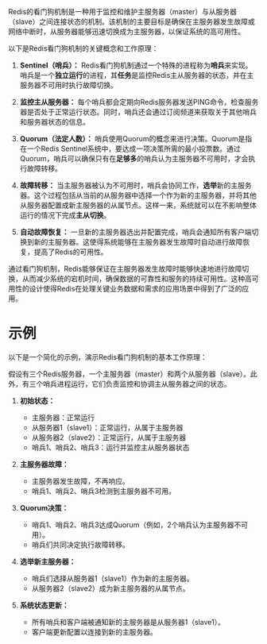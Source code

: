 Redis的看门狗机制是一种用于监控和维护主服务器（master）与从服务器（slave）之间连接状态的机制。该机制的主要目标是确保在主服务器发生故障或网络中断时，从服务器能够迅速切换成为主服务器，以保证系统的高可用性。

以下是Redis看门狗机制的关键概念和工作原理：

1. **Sentinel（哨兵）：** Redis看门狗机制通过一个特殊的进程称为**哨兵**来实现。哨兵是一个**独立运行**的进程，其**任务**是监控Redis主从服务器的状态，并在主服务器不可用时执行故障切换。

2. **监控主从服务器：** 每个哨兵都会定期向Redis服务器发送PING命令，检查服务器是否处于正常运行状态。同时，哨兵还会通过订阅频道来获取关于其他哨兵和服务器状态的信息。

3. **Quorum（法定人数）：** 哨兵使用Quorum的概念来进行决策。Quorum是指在一个Redis Sentinel系统中，要达成一项决策所需的最小投票数。通过Quorum，哨兵可以确保只有在**足够多**的哨兵认为主服务器不可用时，才会执行故障转移。

4. **故障转移：** 当主服务器被认为不可用时，哨兵会协同工作，**选举**新的主服务器。这个过程包括从当前的从服务器中选择一个作为新的主服务器，并将其他从服务器配置成新主服务器的从属节点。这样一来，系统就可以在不影响整体运行的情况下完成**主从切换**。

5. **自动故障恢复：** 一旦新的主服务器选出并配置完成，哨兵会通知所有客户端切换到新的主服务器。这使得系统能够在主服务器发生故障时自动进行故障恢复，提高了Redis的可用性。

通过看门狗机制，Redis能够保证在主服务器发生故障时能够快速地进行故障切换，从而减少系统的宕机时间，确保数据的可靠性和服务的持续可用性。这种高可用性的设计使得Redis在处理关键业务数据和需求的应用场景中得到了广泛的应用。
# 示例
以下是一个简化的示例，演示Redis看门狗机制的基本工作原理：

假设有三个Redis服务器，一个主服务器（master）和两个从服务器（slave）。此外，有三个哨兵进程运行，它们负责监控和协调主从服务器之间的状态。

1. **初始状态：**
   - 主服务器：正常运行
   - 从服务器1（slave1）：正常运行，从属于主服务器
   - 从服务器2（slave2）：正常运行，从属于主服务器
   - 哨兵1、哨兵2、哨兵3：运行并监控主从服务器状态

2. **主服务器故障：**
   - 主服务器发生故障，不再响应。
   - 哨兵1、哨兵2、哨兵3检测到主服务器不可用。

3. **Quorum决策：**
   - 哨兵1、哨兵2、哨兵3达成Quorum（例如，2个哨兵认为主服务器不可用）。
   - 哨兵们共同决定执行故障转移。

4. **选举新主服务器：**
   - 哨兵们选择从服务器1（slave1）作为新的主服务器。
   - 从服务器2（slave2）成为新主服务器的从属节点。

5. **系统状态更新：**
   - 所有哨兵和客户端被通知新的主服务器是从服务器1（slave1）。
   - 客户端更新配置以连接到新的主服务器。
